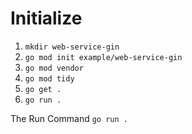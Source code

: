 # Initialize

1. `mkdir web-service-gin`
2. `go mod init example/web-service-gin`
3. `go mod vendor`
4. `go mod tidy`
5. `go get .`
6. `go run .`

The Run Command `go run .`
